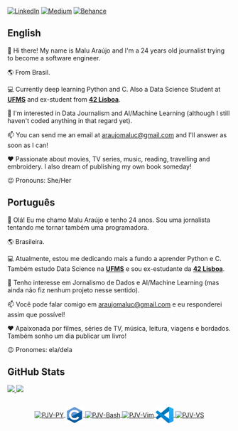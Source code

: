 
[![LinkedIn](https://shields.io/badge/LinkedIn-eca7ba?logo=LinkedIn&logoColor=0d1117&style=for-the-badge)](https://www.linkedin.com/in/maluojuara/)
[![Medium](https://shields.io/badge/Medium-eca7ba?logo=Medium&logoColor=0d1117&style=for-the-badge)](https://medium.com/maluojuara)
[![Behance](https://shields.io/badge/Behance-eca7ba?logo=Behance&logoColor=0d1117&style=for-the-badge)](https://www.behance.net/maluojuara)

<h2> English </h2>
	
👋 Hi there! My name is Malu Araújo and I'm a 24 years old journalist trying to become a software engineer.

🌎 From Brasil.

💻 Currently deep learning Python and C. Also a Data Science Student at [**UFMS**](https://www.ufms.br/) and ex-student from [**42 Lisboa**](https://www.42lisboa.com/en/).

👀 I'm interested in Data Journalism and AI/Machine Learning (although I still haven't coded anything in that regard yet). 

📫 You can send me an email at araujomaluc@gmail.com and I'll answer as soon as I can!

❤️ Passionate about movies, TV series, music, reading, travelling and embroidery. I also dream of publishing my own book someday!

😉 Pronouns: She/Her



<h2> Português </h2>
	
👋 Olá! Eu me chamo Malu Araújo e tenho 24 anos. Sou uma jornalista tentando me tornar também uma programadora.

🌎 Brasileira.

💻 Atualmente, estou me dedicando mais a fundo a aprender Python e C. Também estudo Data Science na [**UFMS**](https://www.ufms.br/) e sou ex-estudante da [**42 Lisboa**](https://www.42lisboa.com/).

👀 Tenho interesse em Jornalismo de Dados e AI/Machine Learning (mas ainda não fiz nenhum projeto nesse sentido).

📫 Você pode falar comigo em araujomaluc@gmail.com e eu responderei assim que possível!


❤️ Apaixonada por filmes, séries de TV, música, leitura, viagens e bordados. Também sonho um dia publicar um livro!

😉 Pronomes: ela/dela

<h2> GitHub Stats </h2>
<div align="left">
  <a href="https://github.com/maluojuara">
  <img height="180em" src="https://github-readme-stats.vercel.app/api?username=maluojuara&hide_title=true&show_icons=true&theme=dracula&include_all_commits=true&count_private=true&icon_color=eca7ba"/>
  <img height="180em" src="https://github-readme-stats.vercel.app/api/top-langs/?username=maluojuara&hide_title=true&layout=compact&theme=dracula&include_all_commits=true&count_private=true"/>
</div>

##
<div align="center"> 
  <img align="center" alt="PJV-PY" height="40" width="40" src="https://img.icons8.com/fluency/344/python.png">
  <img align="center" alt="PJV-C" height="37" width="40" src="https://raw.githubusercontent.com/devicons/devicon/master/icons/c/c-original.svg">
  <img align="center" alt="PJV-Bash" height="55" width="55" src="https://img.icons8.com/plasticine/100/000000/bash.png"/>
  <img align="center" alt="PJV-Vim" height="37" width="40" src="https://upload.wikimedia.org/wikipedia/commons/9/9f/Vimlogo.svg" />
  <img align="center" alt="PJV-VS " height="37" width="40" src="https://raw.githubusercontent.com/devicons/devicon/master/icons/vscode/vscode-original.svg">
   <img align="center" alt="PJV-VS " height="48" width="48" src="https://img.icons8.com/?size=64&id=20906&format=png">
</div>

